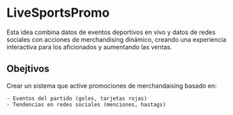 # LiveSportsPromo

Esta idea combina datos de eventos deportivos en vivo y datos de redes sociales con acciones de merchandising dinámico, creando una experiencia interactiva para los aficionados y aumentando las ventas.


## Obejtivos

Crear un sistema que active promociones de merchandaising basado en:

    - Eventos del partido (goles, tarjetas rojas)
    - Tendencias en redes sociales (menciones, hastags)